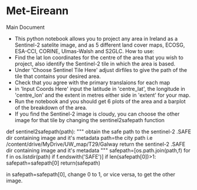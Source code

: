 # Met-Eireann

Main Document 
- This python notebook allows you to project any area in Ireland as a Sentinel-2 satelite image, and as 5 different land cover maps, ECOSG, ESA-CCI, CORINE, Ulmas-Walsh and S2GLC.
How to use: 
- Find the lat lon coordinates for the centre of the area that you wish to project, also identify the Sentinel-2 tile in which the area is based.
- Under 'Choose Sentinel Tile Here' adjust dirfiles to give the path of the tile that contains your desired area.
- Check that you agree with the primary translaions for each map
- in 'Input Coords Here' input the latitude in 'centre_lat', the longitude in 'centre_lon' and the extent in metres either side in 'extent' for your map.
- Run the notebook and you should get 6 plots of the area and a barplot of the breakdown of the area.
- If you find the Sentinel-2 image is cloudy, you can choose the other image for that tile by changing the sentinel2safepath function

def sentinel2safepath(path):
  """
  obtain the safe path to the sentinel-2 .SAFE dir containing image and it's metadata
  path=the city path i.e /content/drive/MyDrive/UW_map/T29/Galway
  return the sentinel-2 .SAFE dir containing image and it's metadata
  """
  safepath=[os.path.join(path,f) for f in os.listdir(path) if f.endswith('SAFE')]
  if len(safepath[0])>1:
    safepath=safepath[0]
  return(safepath)
  
  in safepath=safepath[0], change 0 to 1, or vice versa, to get the other image.
